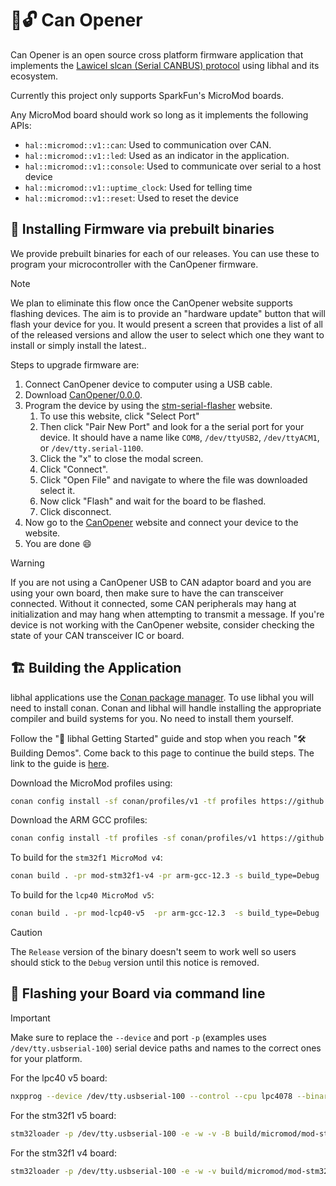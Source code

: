 # 🥫🔓 Can Opener

Can Opener is an open source cross platform firmware application that
implements the [Lawicel slcan (Serial CANBUS) protocol](https://www.canusb.com/files/canusb_manual.pdf) using libhal and its ecosystem.

Currently this project only supports SparkFun's MicroMod boards.

Any MicroMod board should work so long as it implements the following APIs:

- `hal::micromod::v1::can`: Used to communication over CAN.
- `hal::micromod::v1::led`: Used as an indicator in the application.
- `hal::micromod::v1::console`: Used to communicate over serial to a host device
- `hal::micromod::v1::uptime_clock`: Used for telling time
- `hal::micromod::v1::reset`: Used to reset the device

## 🚀 Installing Firmware via prebuilt binaries

We provide prebuilt binaries for each of our releases. You can use these to program your microcontroller with the CanOpener firmware.

> [!NOTE]
> We plan to eliminate this flow once the CanOpener website supports flashing
> devices. The aim is to provide an "hardware update" button that will flash
> your device for you. It would present a screen that provides a list of all of
> the released versions and allow the user to select which one they want to
> install or simply install the latest..

Steps to upgrade firmware are:

1. Connect CanOpener device to computer using a USB cable.
2. Download [CanOpener/0.0.0](https://github.com/libhal/can-opener/releases/download/0.0.0/mod-stm32f1-v4-Debug.bin).
3. Program the device by using the [stm-serial-flasher](https://gamadril.github.io/stm-serial-flasher/) website.
   1. To use this website, click "Select Port"
   2. Then click "Pair New Port" and look for a the serial port for
      your device. It should have a name like `COM8`, `/dev/ttyUSB2`,
      `/dev/ttyACM1`, or `/dev/tty.serial-1100`.
   3. Click the "x" to close the modal screen.
   4. Click "Connect".
   5. Click "Open File" and navigate to where the file was downloaded select it.
   6. Now click "Flash" and wait for the board to be flashed.
   7. Click disconnect.
4. Now go to the [CanOpener](https://libhal.github.io/web-tools/can/) website and connect your device to the website.
5. You are done 😄

> [!WARNING]
> If you are not using a CanOpener USB to CAN adaptor board and you are using
> your own board, then make sure to have the can transceiver connected. Without
> it connected, some CAN peripherals may hang at initialization and may hang
> when attempting to transmit a message. If you're device is not working with
> the CanOpener website, consider checking the state of your CAN transceiver IC
> or board.

## 🏗️ Building the Application

libhal applications use the [Conan package manager](https://conan.io/center). To
use libhal you will need to install conan. Conan and libhal will handle
installing the appropriate compiler and build systems for you. No need to
install them yourself.

Follow the "🚀 libhal Getting Started" guide and stop when you reach
"🛠️ Building Demos". Come back to this page to continue the build steps. The
link to the guide is [here](https://libhal.github.io/getting_started/).

Download the MicroMod profiles using:

```bash
conan config install -sf conan/profiles/v1 -tf profiles https://github.com/libhal/libhal-micromod.git
```

Download the ARM GCC profiles:

```bash
conan config install -tf profiles -sf conan/profiles/v1 https://github.com/libhal/arm-gnu-toolchain.git
```

To build for the `stm32f1 MicroMod v4`:

```bash
conan build . -pr mod-stm32f1-v4 -pr arm-gcc-12.3 -s build_type=Debug
```

To build for the `lcp40 MicroMod v5`:

```bash
conan build . -pr mod-lcp40-v5  -pr arm-gcc-12.3  -s build_type=Debug
```

> [!CAUTION]
> The `Release` version of the binary doesn't seem to work well so users should
> stick to the `Debug` version until this notice is removed.

## 💾 Flashing your Board via command line

> [!IMPORTANT]
> Make sure to replace the `--device` and port `-p` (examples uses
> `/dev/tty.usbserial-100`) serial device paths and names to the correct
> ones for your platform.

For the lpc40 v5 board:

```bash
nxpprog --device /dev/tty.usbserial-100 --control --cpu lpc4078 --binary build/micromod/mod-lpc40-v5/Debug/app.elf.bin
```

For the stm32f1 v5 board:

```bash
stm32loader -p /dev/tty.usbserial-100 -e -w -v -B build/micromod/mod-stm32f1-v4/Debug/app.elf.bin
```

For the stm32f1 v4 board:

```bash
stm32loader -p /dev/tty.usbserial-100 -e -w -v build/micromod/mod-stm32f1-v4/Debug/app.elf.bin
```
